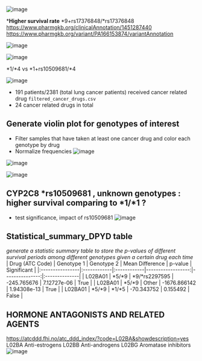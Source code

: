 ![image](https://github.com/user-attachments/assets/8712e406-799f-42ab-89ec-b08f86673fe1)


***Higher survival rate** *9+rs17376848/*rs17376848 
https://www.pharmgkb.org/clinicalAnnotation/1451287440
https://www.pharmgkb.org/variant/PA166153874/variantAnnotation

![image](https://github.com/user-attachments/assets/c0b36b3b-8c72-49a4-bb00-40f0178b70cd)

![image](https://github.com/user-attachments/assets/4c1273b9-b340-41c7-ac04-fe388413bf95)



*1/*4 vs *1+rs10509681/*4

![image](https://github.com/user-attachments/assets/e293193e-510e-4c5a-be85-43bc8f202116)




* 191 patients/2381 (total lung cancer patients) received cancer related drug `filtered_cancer_drugs.csv`
* 24 cancer related drugs in total


## Generate violin plot for genotypes of interest
* Filter samples that have taken at least one cancer drug and color each genotype by drug
* Normalize frequencies
![image](https://github.com/user-attachments/assets/d1bc6bac-13b4-4fdf-9f51-7a5fa7e6e221)


![image](https://github.com/user-attachments/assets/6d21ba9f-5872-4647-8ecd-bc09d29480c9)

![image](https://github.com/user-attachments/assets/24a55093-75f2-47c0-9f53-dce9d456a4c1)


## CYP2C8 *rs10509681 , unknown genotypes : higher survival comparing to *1/*1 ?
  * test significance, impact of rs10509681
![image](https://github.com/user-attachments/assets/88d93376-ceb8-46de-a609-03e73f0022f8)

## Statistical_summary_DPYD table
_generate a statistic summary table to store the p-values of different survival periods among different genotypes given a certain drug each time_
| Drug (ATC Code) | Genotype 1  | Genotype 2  |   Mean Difference |        p-value | Significant   |
|:----------------|:------------|:------------|------------------:|---------------:|:--------------|
| L02BA01         | *5/*9       | *9/*rs2297595 |       -245.765676 |  7.12727e-06   | True          |
| L02BA01         | *5/*9       | Other       |     -1676.866142   |  1.94308e-13   | True          |
| L02BA01         | *5/*9       | *1/*5       |        -70.343752 |  0.155492      | False         |


##  HORMONE ANTAGONISTS AND RELATED AGENTS
https://atcddd.fhi.no/atc_ddd_index/?code=L02BA&showdescription=yes
L02BA Anti-estrogens
L02BB Anti-androgens
L02BG Aromatase inhibitors
![image](https://github.com/user-attachments/assets/e07b7d43-5024-4a09-8c76-7676d80de91c)





